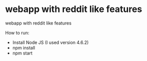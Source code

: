 # webapp with reddit like features
webapp with reddit like features

How to run:
- Install Node JS (I used version 4.6.2)
- npm install
- npm start
